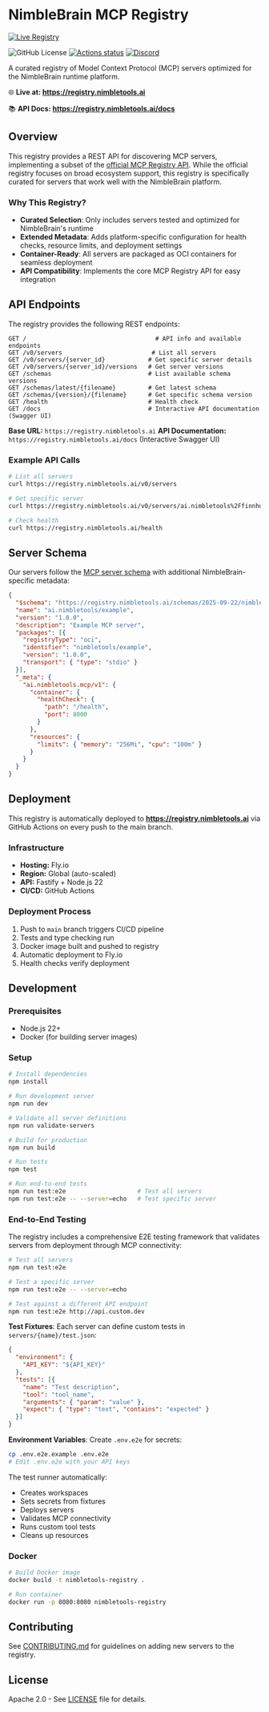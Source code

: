 # NimbleBrain MCP Registry

[![Live Registry](https://img.shields.io/badge/Live%20Registry-registry.nimbletools.ai-blue?style=for-the-badge&logo=data:image/svg+xml;base64,PHN2ZyB3aWR0aD0iMjQiIGhlaWdodD0iMjQiIHZpZXdCb3g9IjAgMCAyNCAyNCIgZmlsbD0ibm9uZSIgeG1sbnM9Imh0dHA6Ly93d3cudzMub3JnLzIwMDAvc3ZnIj4KPHBhdGggZD0iTTEyIDJMMiA3VjE3TDEyIDIyTDIyIDE3VjdMMTIgMloiIHN0cm9rZT0id2hpdGUiIHN0cm9rZS13aWR0aD0iMiIvPgo8L3N2Zz4=)](https://registry.nimbletools.ai)

![GitHub License](https://img.shields.io/github/license/NimbleBrainInc/mcp-registry)
[![Actions status](https://github.com/NimbleBrainInc/mcp-registry/actions/workflows/ci.yml/badge.svg)](https://github.com/NimbleBrainInc/mcp-registry/actions)
[![Discord](https://img.shields.io/badge/Discord-%235865F2.svg?logo=discord&logoColor=white)](https://www.nimbletools.ai/discord?utm_source=github&utm_medium=readme&utm_campaign=mcp-registry&utm_content=header-badge)

A curated registry of Model Context Protocol (MCP) servers optimized for the NimbleBrain runtime platform.

🌐 **Live at: https://registry.nimbletools.ai**

📚 **API Docs: https://registry.nimbletools.ai/docs**

## Overview

This registry provides a REST API for discovering MCP servers, implementing a subset of the [official MCP Registry API](https://github.com/modelcontextprotocol/registry/). While the official registry focuses on broad ecosystem support, this registry is specifically curated for servers that work well with the NimbleBrain platform.

### Why This Registry?

- **Curated Selection**: Only includes servers tested and optimized for NimbleBrain's runtime
- **Extended Metadata**: Adds platform-specific configuration for health checks, resource limits, and deployment settings
- **Container-Ready**: All servers are packaged as OCI containers for seamless deployment
- **API Compatibility**: Implements the core MCP Registry API for easy integration

## API Endpoints

The registry provides the following REST endpoints:

```
GET /                                    # API info and available endpoints
GET /v0/servers                         # List all servers
GET /v0/servers/{server_id}            # Get specific server details
GET /v0/servers/{server_id}/versions   # Get server versions
GET /schemas                           # List available schema versions
GET /schemas/latest/{filename}         # Get latest schema
GET /schemas/{version}/{filename}      # Get specific schema version
GET /health                            # Health check
GET /docs                              # Interactive API documentation (Swagger UI)
```

**Base URL:** `https://registry.nimbletools.ai`
**API Documentation:** `https://registry.nimbletools.ai/docs` (Interactive Swagger UI)

### Example API Calls

```bash
# List all servers
curl https://registry.nimbletools.ai/v0/servers

# Get specific server
curl https://registry.nimbletools.ai/v0/servers/ai.nimbletools%2Ffinnhub

# Check health
curl https://registry.nimbletools.ai/health
```

## Server Schema

Our servers follow the [MCP server schema](https://modelcontextprotocol.io/schemas) with additional NimbleBrain-specific metadata:

```json
{
  "$schema": "https://registry.nimbletools.ai/schemas/2025-09-22/nimbletools-server.schema.json",
  "name": "ai.nimbletools/example",
  "version": "1.0.0",
  "description": "Example MCP server",
  "packages": [{
    "registryType": "oci",
    "identifier": "nimbletools/example",
    "version": "1.0.0",
    "transport": { "type": "stdio" }
  }],
  "_meta": {
    "ai.nimbletools.mcp/v1": {
      "container": {
        "healthCheck": {
          "path": "/health",
          "port": 8000
        }
      },
      "resources": {
        "limits": { "memory": "256Mi", "cpu": "100m" }
      }
    }
  }
}
```

## Deployment

This registry is automatically deployed to **https://registry.nimbletools.ai** via GitHub Actions on every push to the main branch.

### Infrastructure
- **Hosting:** Fly.io
- **Region:** Global (auto-scaled)
- **API:** Fastify + Node.js 22
- **CI/CD:** GitHub Actions

### Deployment Process
1. Push to `main` branch triggers CI/CD pipeline
2. Tests and type checking run
3. Docker image built and pushed to registry
4. Automatic deployment to Fly.io
5. Health checks verify deployment

## Development

### Prerequisites

- Node.js 22+
- Docker (for building server images)

### Setup

```bash
# Install dependencies
npm install

# Run development server
npm run dev

# Validate all server definitions
npm run validate-servers

# Build for production
npm run build

# Run tests
npm test

# Run end-to-end tests
npm run test:e2e                    # Test all servers
npm run test:e2e -- --server=echo   # Test specific server
```

### End-to-End Testing

The registry includes a comprehensive E2E testing framework that validates servers from deployment through MCP connectivity:

```bash
# Test all servers
npm run test:e2e

# Test a specific server
npm run test:e2e -- --server=echo

# Test against a different API endpoint
npm run test:e2e http://api.custom.dev
```

**Test Fixtures**: Each server can define custom tests in `servers/{name}/test.json`:

```json
{
  "environment": {
    "API_KEY": "${API_KEY}"
  },
  "tests": [{
    "name": "Test description",
    "tool": "tool_name",
    "arguments": { "param": "value" },
    "expect": { "type": "text", "contains": "expected" }
  }]
}
```

**Environment Variables**: Create `.env.e2e` for secrets:

```bash
cp .env.e2e.example .env.e2e
# Edit .env.e2e with your API keys
```

The test runner automatically:
- Creates workspaces
- Sets secrets from fixtures
- Deploys servers
- Validates MCP connectivity
- Runs custom tool tests
- Cleans up resources

### Docker

```bash
# Build Docker image
docker build -t nimbletools-registry .

# Run container
docker run -p 8080:8080 nimbletools-registry
```

## Contributing

See [CONTRIBUTING.md](CONTRIBUTING.md) for guidelines on adding new servers to the registry.

## License

Apache 2.0 - See [LICENSE](LICENSE) file for details.
